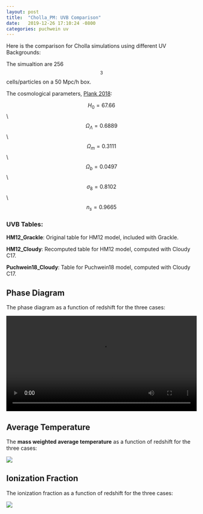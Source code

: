```yaml
---
layout: post
title:  "Cholla_PM: UVB Comparison"
date:   2019-12-26 17:10:24 -0800
categories: puchwein uv
---
```


Here is the comparison for Cholla simulations using different UV Backgrounds:

The simualtion are 256$$^3$$ cells/particles on a 50 Mpc/h box.

The cosmological parameters, [Plank 2018](https://arxiv.org/pdf/1807.06209.pdf):

$$H_0 = 67.66$$ \\
$$\Omega_\Lambda = 0.6889$$ \\
$$\Omega_m = 0.3111$$ \\
$$\Omega_b = 0.0497$$ \\
$$\sigma_8 = 0.8102$$ \\
$$n_s = 0.9665$$

### UVB Tables:

**HM12_Grackle**: Original table for HM12 model, included with Grackle.

**HM12_Cloudy**: Recomputed table for HM12 model, computed with Cloudy C17.

**Puchwein18_Cloudy**: Table for Puchwein18 model, computed with Cloudy C17.

## Phase Diagram

The phase diagram as a function of redshift for the three cases:

<div style="text-align: center">
<video src="{{ site.url }}assets/videos/phase_diagram_uvb_comparison.mp4" width="100%"  height="auto" controls preload> </video>
</div>

## Average Temperature

The **mass weighted average temperature** as a function of redshift for the three cases:


<img src="{{ site.url }}assets/images/avrg_temperature_uvb_comparison.png"> 


## Ionization Fraction

The ionization fraction as a function of redshift for the three cases:


<img src="{{ site.url }}assets/images/ionization_fraction_uvb_comparison.png"> 

